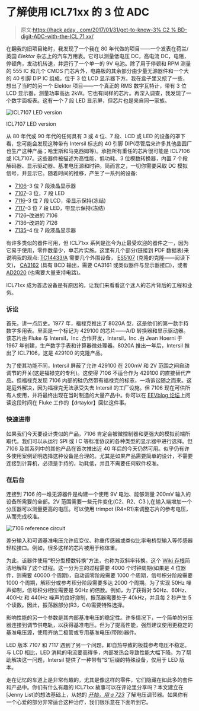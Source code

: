 # 了解使用 ICL71xx 的 3 位 ADC

> 原文:[https://hack aday . com/2017/01/31/get-to-know-3% C2 % BD-digit-ADC-with-the-ICL 71 xx/](https://hackaday.com/2017/01/31/get-to-know-3%c2%bd-digit-adcs-with-the-icl71xx/)

在翻我的旧项目箱时，我发现了一个我在 80 年代做的项目——一个发表在荷兰/英国 *Elektor* 杂志上的汽车万用表。它可以测量低电压 DC，高电流 DC，电阻，停顿角，发动机转速，并运行了一个单一的 9V 电池。除了用于停顿和 RPM 测量的 555 IC 和几个 CMOS 门芯片外，电路板的其余部分由少量无源器件和一个大的 40 引脚 DIP IC 组成，位于 3 位 LCD 显示器下方。我在盒子里又挖了一些，想出了当时的另一个 Elektor 项目——一个真正的 RMS 数字瓦特计，带有 3 位 LCD 显示器，测量功率高达 2kW。它也有同样的芯片。再深入调查，我发现了一个数字面板表。这有一个 7 段 LED 显示屏，但芯片也是来自同一家族。

![ICL7107 LED version](../Images/9ce9cda8a48b55f94d6725113e1dc9a4.png)

ICL7107 LED version

从 80 年代或 90 年代的任何具有 3 或 4 位、7 段、LCD 或 LED 的设备的罩下看，您可能会发现这种带有 Intersil 标志的 40 引脚 DIP(尽管后来许多其他晶圆厂也生产这种产品；哈里斯和马克西姆等)。承担所有重任的芯片很可能是 ICL7106 或 ICL7107。这些器件被描述为高性能、低功耗、3 位模数转换器，内置 7 个段解码器、显示驱动器、基准电压源和时钟。简而言之，一切你需要采取 DC 模拟信号，并显示它。随着时间的推移，产生了一系列的设备:

*   [7106](http://www.intersil.com/en/products/data-converters/precision-a-d-converters/integrating-display-output-a-d-converters/ICL7106.html)–3 位 7 段液晶显示器
*   [7107](http://www.intersil.com/en/products/data-converters/precision-a-d-converters/integrating-display-output-a-d-converters/ICL7106.html)–3 位，7 段 LED
*   [7116](https://www.maximintegrated.com/en/products/analog/data-converters/analog-to-digital-converters/ICL7116.html)–3 位 7 段 LCD，带显示保持(冻结)
*   [7117](https://www.maximintegrated.com/en/products/analog/data-converters/analog-to-digital-converters/ICL7116.html)–3 位 7 段 LED，带显示保持(冻结)
*   7126–改进的 7106
*   7136–改进的 7126
*   [7135](http://www.intersil.com/en/products/data-converters/precision-a-d-converters/integrating-display-output-a-d-converters/ICL7135.html)–4 位 7 段液晶显示器

有许多类似的器件可用，但 ICL71xx 系列是迄今为止最受欢迎的器件之一，因为它易于使用，零件数量少，单芯片实施。这里有几个部分(链接到 PDF 数据表)来说明我的观点: [TC14433/A](http://ww1.microchip.com/downloads/en/DeviceDoc/21394d.pdf) 需要几个外围设备， [ES5107](http://www.cyrustek.com.tw/spec/ES5107.pdf) (克隆的克隆——阅读下文)， [CA3162](https://www.intersil.com/content/dam/Intersil/documents/ca31/ca3162.pdf) (具有 BCD 输出，需要 CA3161 或类似器件与显示器接口)，或者 [AD2020](http://www.analog.com/media/en/technical-documentation/obsolete-data-sheets/AD2020.pdf) (也需要大量支持电路)。

ICL71xx 成为首选设备是有原因的。让我们来看看这个迷人的芯片背后的工程和业务。

### 诉讼

首先，讲一点历史。1977 年，福禄克推出了 8020A 型，这是他们的第一款手持数字多用表。里面是一个标记为 429100 的芯片——A/D 转换器和显示驱动器。该芯片由 Fluke 与 Intersil，Inc .合作开发，Intersil，Inc .由 Jean Hoerni 于 1967 年创建，生产数字手表和计算器微处理器。8020A 推出一年后，Intersil 推出了 ICL7106，这是 429100 的克隆产品。

为了使其功能不同，Intersil 屏蔽了允许 429100 在 200mV 和 2V 范围之间自动调节的开关(这是福禄克的专利)。这使得 7106 不适合作为 429100 的直接替代产品。但福禄克发现 7106 内部的硅仍然带有福禄克的标志，一场诉讼随之而来。这是庭外解决，因为福禄克无法承受失去 Intersil 的工厂设施。但 7106 现在可供所有人使用，并将最终出现在当时制造的大量产品中。你可以在 [EEVblog 论坛](http://www.eevblog.com/forum/testgear/history-of-the-fluke-8020-series/)上阅读这段时间在 Fluke 工作的【drtaylor】回忆这件事。

### 快速进带

如果我们今天要设计类似的产品，7106 肯定会被微控制器和更强大的模拟前端所取代。我们可以从运行 SPI 或 I C 等标准协议的各种类型的显示器中进行选择。但 7106 及其系列中的其他产品在首次推出近 40 年后的今天仍然可用。似乎仍有许多使用案例证明选择这种设备是合理的。尤其是如果产品需要简单的设计，不需要连接到计算机，必须是手持的，功耗低，并且不需要任何软件校准。

### 在后台

连接到 7106 的一堆无源器件是构建一个使用 9V 电池、能够测量 200mV 输入的设备所需要的全部。2V 范围需要一些元件变化(C2、R2、C3 ),在输入端增加一个分压器可以测量更高的电压。可以使用 trimpot (R4+R1)来调整芯片的参考电压，从而完成校准。

![7106 reference circuit](../Images/6342fd4fe1249e9a9115c43044fbf544.png)

差分输入和可调基准电压允许应变仪、称重传感器或类似比率电桥型输入等传感器轻松接口。例如，很多这样的芯片被用于称体重。

为此，该器件使用“积分型模数转换”方法，也称为双斜率转换。这个 [Wiki 存根](https://en.wikipedia.org/wiki/Analog-to-digital_converter#Integrating)简洁地解释了这个过程。这一分为三的过程需要 4000 个时钟周期(如果是 4 位器件，则需要 40000 个周期)，自动调零阶段需要 1000 个周期，信号积分阶段需要 1000 个周期，解积分或参考积分阶段需要多达 2000 个周期。为了实现 50Hz 噪声抑制，信号积分相位需要是 50Hz 的倍数。例如，为了获得对 50Hz、60Hz、400Hz 和 440Hz 噪声的良好抑制，振荡器需要处于 40kHz，并且每 2 秒产生 5 个读数。因此，振荡器部分(R3，C4)需要特殊选择。

影响性能的另一个参数是其内部基准电压的稳定性。许多情况下，一个简单的分压器连接到调节供电轨，以获得基准电压。但为了提高性能，强烈建议使用更稳定的基准电压源，使用齐纳二极管或专用基准电压(带隙)器件。

LED 版本 7107 和 7117 遇到了另一个问题，即自热导致的板载参考电压不稳定。与 LCD 相比，LED 消耗的电流要高得多，内部发热会导致性能大幅下降。为了帮助解决这一问题，Intersil 提供了一种带有“S”后缀的特殊设备，仅用于 LED 版本。

走在记忆的车道上是非常有趣的，尤其是像这样的零件，它们隐藏在如此多的套件和产品中。你们有什么有趣的 ICL71xx 故事可以在评论里分享吗？本文建立在[Jenny List]的想法基础上，从她的 *[开始，用 a 723](http://hackaday.com/2016/12/02/get-to-know-voltage-regulators-with-a-723/)* 了解电压调节器。如果你有一个心爱的部分非常适合这种治疗，我们很乐意在下面听到它。